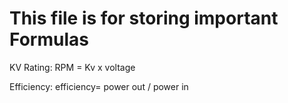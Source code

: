# This file is for storing important Formulas

KV Rating:
RPM = Kv x voltage

Efficiency:
efficiency= power out / power in
